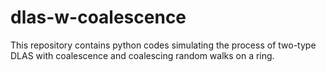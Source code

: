 # dlas-w-coalescence
This repository contains python codes simulating the process of two-type DLAS with coalescence and coalescing random walks on a ring.
